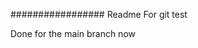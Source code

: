 #################
Readme
For git test

<!-- Done for the new branch ChangesInReadMe -->

Done for the main branch now
